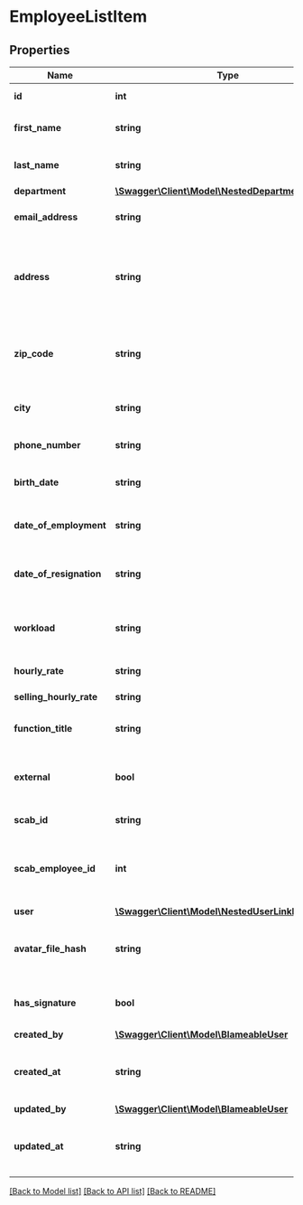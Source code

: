 # EmployeeListItem

## Properties
Name | Type | Description | Notes
------------ | ------------- | ------------- | -------------
**id** | **int** | The ID of this employee. | [optional] 
**first_name** | **string** | The given name of the employee. | [optional] 
**last_name** | **string** | The family name of the employee. | [optional] 
**department** | [**\Swagger\Client\Model\NestedDepartmentListItem**](NestedDepartmentListItem.md) |  | [optional] 
**email_address** | **string** | The email address of the employee. | [optional] 
**address** | **string** | The address, consisting of street name and house/building number, of the employee. | [optional] 
**zip_code** | **string** | The zip code, also known as postal code, associated with the address. | [optional] 
**city** | **string** | The city of residence of this employee. | [optional] 
**phone_number** | **string** | The phone number of the employee. | [optional] 
**birth_date** | **string** | The birth date of the employee. | [optional] 
**date_of_employment** | **string** | The employment date of the employee. | [optional] 
**date_of_resignation** | **string** | The resignation date of the employee. | [optional] 
**workload** | **string** | The amount of hours this employee is working on a weekly basis. | [optional] 
**hourly_rate** | **string** | The hourly rate. | [optional] 
**selling_hourly_rate** | **string** | The selling hourly rate. | [optional] 
**function_title** | **string** | The function title of this employee. | [optional] 
**external** | **bool** | True if employee is external, otherwise false. | [optional] 
**scab_id** | **string** | The scab ID of the employee. | [optional] 
**scab_employee_id** | **int** | The internal scab employee ID associated with this employee. | [optional] 
**user** | [**\Swagger\Client\Model\NestedUserLinkListItem**](NestedUserLinkListItem.md) |  | [optional] 
**avatar_file_hash** | **string** | The hash of the avatar/profile picture of this employee. | [optional] 
**has_signature** | **bool** | Wether the employee has a signature file configured. | [optional] 
**created_by** | [**\Swagger\Client\Model\BlameableUser**](BlameableUser.md) |  | [optional] 
**created_at** | **string** | The creation date of the object in ATOM/ISO-8601 format | [optional] 
**updated_by** | [**\Swagger\Client\Model\BlameableUser**](BlameableUser.md) |  | [optional] 
**updated_at** | **string** | The creation date of the object in ATOM/ISO-8601 format | [optional] 

[[Back to Model list]](../README.md#documentation-for-models) [[Back to API list]](../README.md#documentation-for-api-endpoints) [[Back to README]](../README.md)



